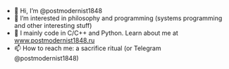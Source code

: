 - 👋 Hi, I’m @postmodernist1848
- 👀 I’m interested in philosophy and programming (systems programming and other interesting stuff)
- 🌱 I mainly code in C/C++ and Python. Learn about me at www.postmodernist1848.ru
- 📫 How to reach me: a sacrifice ritual (or Telegram @postmodernist1848)
